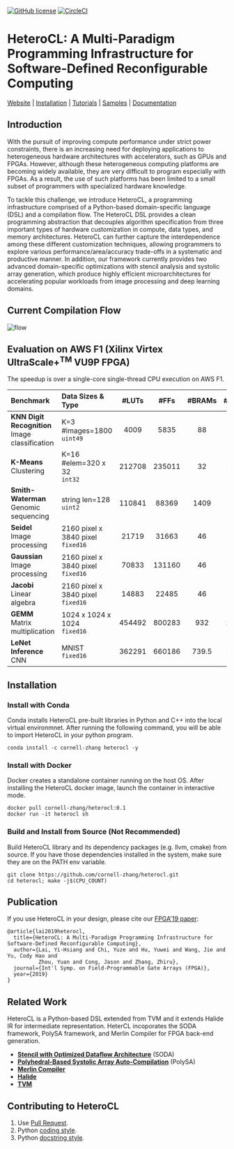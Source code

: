 [![GitHub license](https://dmlc.github.io/img/apache2.svg)](./LICENSE)
[![CircleCI](https://circleci.com/gh/cornell-zhang/heterocl/tree/master.svg?style=svg&circle-token=2b5ee9faf30b94aac41b61032d03e4654a65079d)](https://circleci.com/gh/cornell-zhang/heterocl/tree/master)

HeteroCL: A Multi-Paradigm Programming Infrastructure for Software-Defined Reconfigurable Computing
===================================================================================================

[Website](http://heterocl.csl.cornell.edu/web/index.html) | [Installation](http://heterocl.csl.cornell.edu/doc/installation.html) | [Tutorials](http://heterocl.csl.cornell.edu/doc/tutorials/index.html) | [Samples](http://heterocl.csl.cornell.edu/doc/samples/index.html) | [Documentation](http://heterocl.csl.cornell.edu/doc/index.html)

## Introduction

With the pursuit of improving compute performance under strict power constraints, there is an increasing need for deploying applications to heterogeneous hardware architectures with accelerators, such as GPUs and FPGAs. However, although these heterogeneous computing platforms are becoming widely available, they are very difficult to program especially with FPGAs. As a result, the use of such platforms has been limited to a small subset of programmers with specialized hardware knowledge.

To tackle this challenge, we introduce HeteroCL, a programming infrastructure comprised of a Python-based domain-specific language (DSL) and a compilation flow. The HeteroCL DSL provides a clean programming abstraction that decouples algorithm specification from three important types of hardware customization in compute, data types, and memory architectures. HeteroCL can further capture the interdependence among these different customization techniques, allowing programmers to explore various performance/area/accuracy trade-offs in a systematic and productive manner. In addition, our framework currently provides two advanced domain-specific optimizations with stencil analysis and systolic array generation, which produce highly efficient microarchitectures for accelerating popular workloads from image processing and deep learning domains.

## Current Compilation Flow

![flow](docs/github-flow.png)

## Evaluation on AWS F1 (Xilinx Virtex UltraScale+<sup>TM</sup> VU9P FPGA)
The speedup is over a single-core single-thread CPU execution on AWS F1.

| Benchmark | Data Sizes & Type | #LUTs | #FFs | #BRAMs | #DSPs | Freqency (MHz) | Speedup | Back End |
| :-------- | :---------------- | :----: | :----:| :-----: | :----: | :------------: | :------:| :------: |
| **KNN Digit Recognition**<br/>Image classification | K=3 #images=1800<br/>`uint49` | 4009 | 5835 | 88 | 0 | 250 | 12.5 | General |
| **K-Means**<br/> Clustering | K=16 #elem=320 x 32<br/>`int32` | 212708 | 235011 | 32 | 1536 | 190.6 | 16.0 | General |
| **Smith-Waterman**<br/> Genomic sequencing | string len=128<br/>`uint2` | 110841 | 88369 | 1409 | 0 | 152.2 | 20.9 | General |
| **Seidel**<br/> Image processing | 2160 pixel x 3840 pixel<br/>`fixed16` | 21719 | 31663 | 46 | 96 | 250 | 5.9 | Stencil |
| **Gaussian**<br/> Image processing | 2160 pixel x 3840 pixel<br/>`fixed16` | 70833 | 131160 | 46 | 688 | 250 | 13.2 | Stencil |
| **Jacobi**<br/> Linear algebra | 2160 pixel x 3840 pixel<br/>`fixed16` | 14883 | 22485 | 46 | 48 | 250 | 5.0 | Stencil |
| **GEMM**<br/> Matrix multiplication | 1024 x 1024 x 1024<br/>`fixed16` | 454492 | 800283 | 932 | 2507 | 236.8 | 8.9 | Systolic Array |
| **LeNet Inference**<br/> CNN | MNIST<br/>`fixed16` | 362291 | 660186 | 739.5 | 1368 | 250 | 10.6 | Systolic Array |

## Installation

### Install with Conda
Conda installs HeteroCL pre-built libraries in Python and C++ into the local virtual environmnet. After running the following command, you will be able to import HeteroCL in your python program.
```
conda install -c cornell-zhang heterocl -y
```

### Install with Docker
Docker creates a standalone container running on the host OS. After installing the HeteroCL docker image, launch the container in interactive mode. 
```
docker pull cornell-zhang/heterocl:0.1
docker run -it heterocl sh
```

### Build and Install from Source (Not Recommended)
Build HeteroCL library and its dependency packages (e.g. llvm, cmake) from source. If you have those dependencies installed in the system, make sure they are on the PATH env variable.
```
git clone https://github.com/cornell-zhang/heterocl.git
cd heterocl; make -j$(CPU_COUNT)
```


## Publication

If you use HeteroCL in your design, please cite our [FPGA'19 paper](http://www.csl.cornell.edu/~zhiruz/pdfs/heterocl-fpga2019.pdf):
```
@article{lai2019heterocl,
  title={HeteroCL: A Multi-Paradigm Programming Infrastructure for Software-Defined Reconfigurable Computing},
  author={Lai, Yi-Hsiang and Chi, Yuze and Hu, Yuwei and Wang, Jie and Yu, Cody Hao and 
          Zhou, Yuan and Cong, Jason and Zhang, Zhiru},
  journal={Int'l Symp. on Field-Programmable Gate Arrays (FPGA)},
  year={2019}
}
```

## Related Work

HeteroCL is a Python-based DSL extended from TVM and it extends Halide IR for intermediate representation. HeterCL incoporates the SODA framework, PolySA framework, and Merlin Compiler for FPGA back-end generation.

* **[Stencil with Optimized Dataflow Architecture](https://vast.cs.ucla.edu/~chiyuze/pub/iccad18.pdf)** (SODA)
* **[Polyhedral-Based Systolic Array Auto-Compilation](http://cadlab.cs.ucla.edu/~jaywang/papers/iccad18-polysa.pdf)** (PolySA)
* **[Merlin Compiler](https://www.falconcomputing.com/merlin-fpga-compiler/)**
* **[Halide](https://halide-lang.org)**
* **[TVM](https://tvm.ai)**

## Contributing to HeteroCL
1. Use [Pull Request](https://help.github.com/articles/about-pull-requests/).
2. Python [coding style](https://www.python.org/dev/peps/pep-0008/#descriptive-naming-styles).
3. Python [docstring style](https://numpydoc.readthedocs.io/en/latest/format.html#other-points-to-keep-in-mind).
